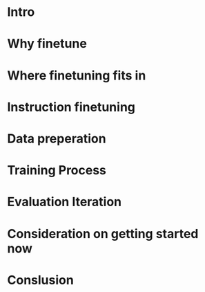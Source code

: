 # Intro

# Why finetune

# Where finetuning fits in

# Instruction finetuning

# Data preperation

# Training Process

# Evaluation Iteration

# Consideration on getting started now

# Conslusion
